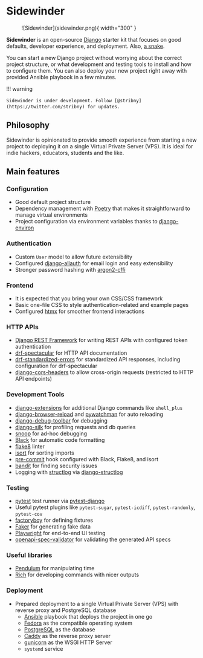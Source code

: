 # Sidewinder

<figure markdown>
  ![Sidewinder](sidewinder.png){ width="300" }
  <figcaption></figcaption>
</figure>

**Sidewinder** is an open-source [Django](https://www.djangoproject.com/) starter kit that focuses on good defaults, developer experience, and deployment. Also, [a snake](https://en.wikipedia.org/wiki/Crotalus_cerastes).

You can start a new Django project without worrying about the correct project structure, or what development and testing tools to install and how to configure them. You can also deploy your new project right away with provided Ansible playbook in a few minutes.

!!! warning

    Sidewinder is under development. Follow [@stribny](https://twitter.com/stribny) for updates.


## Philosophy

Sidewinder is opinionated to provide smooth experience from starting a new project to deploying it on a single Virtual Private Server (VPS). It is ideal for indie hackers, educators, students and the like.

## Main features

### Configuration

- Good default project structure
- Dependency management with [Poetry](https://python-poetry.org/) that makes it straightforward to manage virtual environments
- Project configuration via environment variables thanks to [django-environ](https://django-environ.readthedocs.io/en/latest/)

### Authentication

- Custom `User` model to allow future extensibility
- Configured [django-allauth](https://github.com/pennersr/django-allauth) for email login and easy extensibility
- Stronger password hashing with [argon2-cffi](https://github.com/hynek/argon2-cffi)

### Frontend

- It is expected that you bring your own CSS/CSS framework
- Basic one-file CSS to style authentication-related and example pages
- Configured [htmx](https://htmx.org/) for smoother frontend interactions

### HTTP APIs

- [Django REST Framework](https://www.django-rest-framework.org/) for writing REST APIs with configured token authentication
- [drf-spectacular](https://drf-spectacular.readthedocs.io/en/latest/) for HTTP API documentation
- [drf-standardized-errors](https://drf-standardized-errors.readthedocs.io) for standardized API responses, including configuration for drf-spectacular
- [django-cors-headers](https://github.com/adamchainz/django-cors-headers) to allow cross-origin requests (restricted to HTTP API endpoints)

### Development Tools

- [django-extensions](https://django-extensions.readthedocs.io/en/latest/) for additional Django commands like `shell_plus`
- [django-browser-reload](https://github.com/adamchainz/django-browser-reload) and [pywatchman](https://github.com/facebook/watchman) for auto reloading
- [django-debug-toolbar](https://django-debug-toolbar.readthedocs.io/en/latest/) for debugging
- [django-silk](https://github.com/jazzband/django-silk) for profiling requests and db queries
- [snoop](https://pypi.org/project/snoop/) for ad-hoc debugging
- [Black](https://github.com/psf/black) for automatic code formatting
- [flake8](https://flake8.pycqa.org/en/latest/) linter
- [isort](https://pycqa.github.io/isort/) for sorting imports
- [pre-commit](https://pre-commit.com/) hook configured with Black, Flake8, and isort
- [bandit](https://github.com/PyCQA/bandit) for finding security issues
- Logging with [structlog](https://www.structlog.org/en/stable/) via [django-structlog](https://django-structlog.readthedocs.io/en/latest/)

### Testing

- [pytest](https://docs.pytest.org) test runner via [pytest-django](https://github.com/pytest-dev/pytest-django)
- Useful pytest plugins like `pytest-sugar`, `pytest-icdiff`, `pytest-randomly`, `pytest-cov`
- [factoryboy](https://factoryboy.readthedocs.io/en/stable/) for defining fixtures
- [Faker](https://faker.readthedocs.io/en/master/) for generating fake data
- [Playwright](https://playwright.dev/) for end-to-end UI testing
- [openapi-spec-validator](https://github.com/p1c2u/openapi-spec-validator) for validating the generated API specs

### Useful libraries

- [Pendulum](https://pendulum.eustace.io/) for manipulating time
- [Rich](https://github.com/Textualize/rich) for developing commands with nicer outputs

### Deployment

- Prepared deployment to a single Virtual Private Server (VPS) with reverse proxy and PostgreSQL database
  - [Ansible](https://www.ansible.com/resources/get-started) playbook that deploys the project in one go
  - [Fedora](https://getfedora.org/) as the compatible operating system
  - [PostgreSQL](https://www.postgresql.org/) as the database
  - [Caddy](https://caddyserver.com/) as the reverse proxy server
  - [gunicorn](https://gunicorn.org/) as the WSGI HTTP Server 
  - `systemd` service
